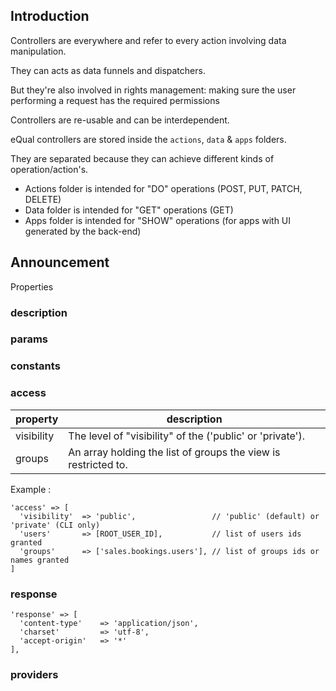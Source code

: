 ## Introduction

Controllers are everywhere and refer to every action involving data manipulation.

They can acts as data funnels and dispatchers.

But they're also involved in rights management: making sure the user performing a request has the required permissions



Controllers are re-usable and can be interdependent.

eQual controllers are stored inside the `actions`, `data` & `apps` folders. 

They are separated because they can achieve different kinds of operation/action's.

- Actions folder is intended for "DO" operations (POST, PUT, PATCH, DELETE)
- Data folder is intended for "GET" operations (GET)
- Apps folder is intended for "SHOW" operations (for apps with UI generated by the back-end)



## Announcement

Properties

### description

### params

### constants

### access


| property   | description                                                  |
| ---------- | ------------------------------------------------------------ |
| visibility | The level of "visibility" of the ('public' or 'private').    |
| groups     | An array holding the list of groups the view is restricted to. |



Example : 

```
'access' => [
  'visibility'  => 'public',                 // 'public' (default) or 'private' (CLI only)
  'users'       => [ROOT_USER_ID],           // list of users ids granted 
  'groups'      => ['sales.bookings.users'], // list of groups ids or names granted 
]
```


### response
```
'response' => [
  'content-type'    => 'application/json',
  'charset'         => 'utf-8',
  'accept-origin'   => '*'
],
```



### providers